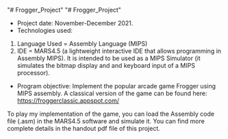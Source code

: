 "# Frogger_Project" 
"# Frogger_Project"
- Project date: November-December 2021.
- Technologies used:
1. Language Used = Assembly Language (MIPS)
2. IDE = MARS4.5 (a lightweight interactive IDE that allows programming in Assembly MIPS). It is intended to be used as a MIPS Simulator (it simulates the bitmap display and and keyboard input of a MIPS processor).

- Program objective: Implement the popular arcade game Frogger using MIPS assembly. A classical version of the game can be found here:
https://froggerclassic.appspot.com/

To play my implementation of the game, you can load the Assembly code file (.asm) in the MARS4.5 software and simulate it.
You can find more complete details in the handout pdf file of this project.
